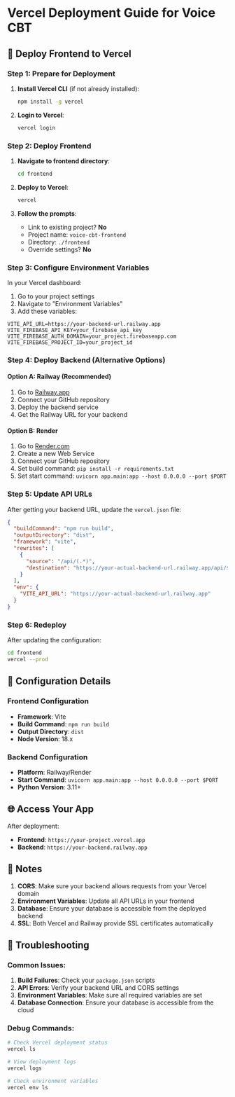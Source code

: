 # Vercel Deployment Guide for Voice CBT

## 🚀 Deploy Frontend to Vercel

### Step 1: Prepare for Deployment

1. **Install Vercel CLI** (if not already installed):
   ```bash
   npm install -g vercel
   ```

2. **Login to Vercel**:
   ```bash
   vercel login
   ```

### Step 2: Deploy Frontend

1. **Navigate to frontend directory**:
   ```bash
   cd frontend
   ```

2. **Deploy to Vercel**:
   ```bash
   vercel
   ```

3. **Follow the prompts**:
   - Link to existing project? **No**
   - Project name: `voice-cbt-frontend`
   - Directory: `./frontend`
   - Override settings? **No**

### Step 3: Configure Environment Variables

In your Vercel dashboard:

1. Go to your project settings
2. Navigate to "Environment Variables"
3. Add these variables:

```
VITE_API_URL=https://your-backend-url.railway.app
VITE_FIREBASE_API_KEY=your_firebase_api_key
VITE_FIREBASE_AUTH_DOMAIN=your_project.firebaseapp.com
VITE_FIREBASE_PROJECT_ID=your_project_id
```

### Step 4: Deploy Backend (Alternative Options)

#### Option A: Railway (Recommended)
1. Go to [Railway.app](https://railway.app)
2. Connect your GitHub repository
3. Deploy the backend service
4. Get the Railway URL for your backend

#### Option B: Render
1. Go to [Render.com](https://render.com)
2. Create a new Web Service
3. Connect your GitHub repository
4. Set build command: `pip install -r requirements.txt`
5. Set start command: `uvicorn app.main:app --host 0.0.0.0 --port $PORT`

### Step 5: Update API URLs

After getting your backend URL, update the `vercel.json` file:

```json
{
  "buildCommand": "npm run build",
  "outputDirectory": "dist",
  "framework": "vite",
  "rewrites": [
    {
      "source": "/api/(.*)",
      "destination": "https://your-actual-backend-url.railway.app/api/$1"
    }
  ],
  "env": {
    "VITE_API_URL": "https://your-actual-backend-url.railway.app"
  }
}
```

### Step 6: Redeploy

After updating the configuration:

```bash
cd frontend
vercel --prod
```

## 🔧 Configuration Details

### Frontend Configuration
- **Framework**: Vite
- **Build Command**: `npm run build`
- **Output Directory**: `dist`
- **Node Version**: 18.x

### Backend Configuration
- **Platform**: Railway/Render
- **Start Command**: `uvicorn app.main:app --host 0.0.0.0 --port $PORT`
- **Python Version**: 3.11+

## 🌐 Access Your App

After deployment:
- **Frontend**: `https://your-project.vercel.app`
- **Backend**: `https://your-backend.railway.app`

## 📝 Notes

1. **CORS**: Make sure your backend allows requests from your Vercel domain
2. **Environment Variables**: Update all API URLs in your frontend
3. **Database**: Ensure your database is accessible from the deployed backend
4. **SSL**: Both Vercel and Railway provide SSL certificates automatically

## 🚨 Troubleshooting

### Common Issues:
1. **Build Failures**: Check your `package.json` scripts
2. **API Errors**: Verify your backend URL and CORS settings
3. **Environment Variables**: Make sure all required variables are set
4. **Database Connection**: Ensure your database is accessible from the cloud

### Debug Commands:
```bash
# Check Vercel deployment status
vercel ls

# View deployment logs
vercel logs

# Check environment variables
vercel env ls
```
